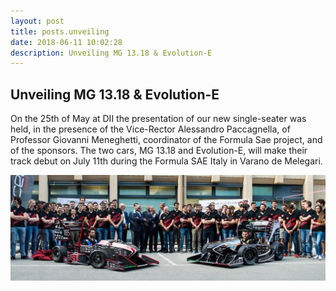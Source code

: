```yaml
---
layout: post
title: posts.unveiling
date: 2018-06-11 10:02:28
description: Unveiling MG 13.18 & Evolution-E
---
```


## Unveiling MG 13.18 & Evolution-E

On the 25th of May at DII the presentation of our new single-seater was held, in the presence of the Vice-Rector Alessandro Paccagnella, of Professor Giovanni Meneghetti, coordinator of the Formula Sae project, and of the sponsors. The two cars, MG 13.18 and Evolution-E, will make their track debut on July 11th during the Formula SAE Italy in Varano de Melegari.

<a class="image featured"><img src="/images/banner.jpg" alt="Unveiling"/></a>